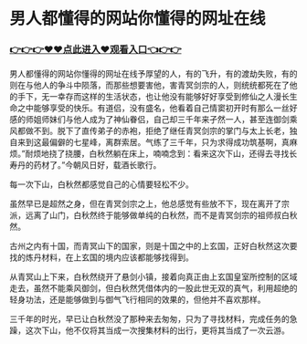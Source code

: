 # 男人都懂得的网站你懂得的网址在线

### <a href="https://github.com/uytyr/gfry/issues/1">👉👉👉♥♥点此进入♥观看入口👈👉👉</a>
男人都懂得的网站你懂得的网址在线予厚望的人，有的飞升，有的渡劫失败，有的则在与他人的争斗中陨落，而那些想要害他，害青冥剑宗的人，则统统都死在了他的手下，无一幸存而这样的生活状态，也让他没有能够好好享受到修仙之人漫长生命之中能够享受的快乐。有道侣，没有盛名，他看着自己情窦初开时有那么一丝好感的师姐师妹们与他人成为了神仙眷侣，自己却三千年来孑然一人，甚至连御剑乘风都做不到。脱下了直传弟子的赤袍，拒绝了继任青冥剑宗的掌门与太上长老，独自来到这最偏僻的七星峰，离群索居。气练了三千年，只为求得成功筑基啊，真麻烦。”耐烦地挠了挠腰，白秋然躺在床上，喃喃念到：看来这次下山，还得去寻找长寿丹的药材了。”今朝风日好，载酒长歌行。

每一次下山，白秋然都感觉自己的心情要轻松不少。

虽然早已是超然之身，但在青冥剑宗之上，他总感觉有些放不下，现在离开了宗派，远离了山门，白秋然终于能够做单纯的白秋然，而不是青冥剑宗的祖师叔白秋然。

古州之内有十国，而青冥山下的国家，则是十国之中的上玄国，正好白秋然这次要找的炼丹材料，在上玄国的境内应该都能够找得到。

从青冥山上下来，白秋然绕开了悬剑小镇，接着向真正由上玄国皇室所控制的区域走去，虽然不能乘风御剑，但白秋然凭借体内的一股此世无双的真气，利用超绝的轻身功法，还是能够做到与御气飞行相同的效果的，但他并不喜欢那样。

三千年的时光，早已让白秋然没了那种来去匆匆，只为了寻找材料，完成任务的急躁，这次下山，他不仅将其当成一次搜集材料的出行，更将其当成了一次云游。
